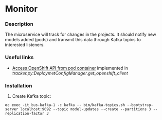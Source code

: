# Monitor

### Description
The microservice will track for changes in the projects. It should notify new
models added (pods) and transmit this data through Kafka topics to interested
listeners.

### Useful links
- [Access OpenShift API from pod container](https://developers.redhat.com/blog/2019/07/25/controlling-red-hat-openshift-from-an-openshift-pod/)
  implemented in _tracker.py:DeploymetConfigManager.get_openshift_client_
  
### Installation
  1. Create Kafka topic:
  
    oc exec -it bus-kafka-1 -c kafka -- bin/kafka-topics.sh --bootstrap-server localhost:9092 --topic model-updates --create --partitions 3 --replication-factor 3